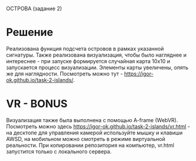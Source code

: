 ОСТРОВА (задание 2)
# Решение
Реализована функция подсчета островов в рамках указанной сигнатуры.
Также реализована визуализация, чтобы было нагляднее и интереснее - при запуске формируется случайная карта 10х10 и запускается процесс визуализации. Элементы карты увеличены, опять же для наглядности.
Посмотреть можно тут - https://igor-ok.github.io/task-2-islands/.
# VR - BONUS
Визуализация также была выполнена с помощью A-frame (WebVR). 
Посмотреть можно здесь https://igor-ok.github.io/task-2-islands/vr.html - на десктопе для управления камерой используйте мышку и клавиши AWSD, на мобильном можно смотреть в режиме виртуальной реальности.
При копировании репозитория на компьютер, vr.html запустится только с локального сервера.
